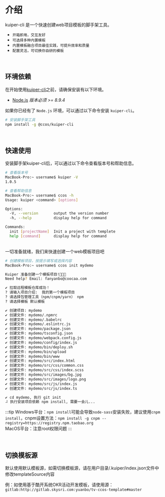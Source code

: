 # 介绍

kuiper-cli 是一个快速创建web项目模板的脚手架工具。
- `开箱即用，交互友好`
- `可选择多种内置模板`
- `内置模板融合项目最佳实践，可提升效率和质量`
- `配置灵活，可切换你自研的模板`

<br/>

## 环境依赖

在开始使用[kuiper-cli](https://www.npmjs.com/package/@ccos/kuiper-cli)之前，请确保安装有以下环境。

- [Node.js](https://nodejs.org/) *版本必须 >= 8.9.4*

如果你已经有了 `Node.js` 环境，可以通过以下命令安装 `kuiper-cli`。

```bash
# 安装脚手架工具
npm install -g @ccos/kuiper-cli
```

<br/>

## 快速使用

安装脚手架kuiper-cli后，可以通过以下命令查看版本号和帮助信息。

```bash
# 查看版本号
MacBook-Pro:~ username$ kuiper -V
1.0.5

# 查看帮助信息
MacBook-Pro:~ username$ ccos -h
Usage: kuiper <command> [options]

Options:
  -V, --version       output the version number
  -h, --help          display help for command

Commands:
  init [projectName]  Init a project with templete
  help [command]      display help for command
```
<br/>
一切准备就绪，我们来快速创建一个web模板项目吧

```bash
# 创建模板项目，按提示填写或选择内容
MacBook-Pro:~ username$ ccos init mydemo

Kuiper 准备创建一个模板项目!🙅🙅🙅
Need help? Email: fanyanbo@coocaa.com

✔ 拉取远程模板仓库成功！
? 请输入项目介绍:  我的第一个模板项目
? 请选择包管理工具（npm/cnpm/yarn） npm
? 请选择模板 默认模板

✔ 创建项目: mydemo
✔ 创建文件: mydemo/.npmrc
✔ 创建文件: mydemo/.babelrc
✔ 创建文件: mydemo/.eslintrc.js
✔ 创建文件: mydemo/package.json
✔ 创建文件: mydemo/tsconfig.json
✔ 创建文件: mydemo/webpack.config.js
✔ 创建文件: mydemo/config/index.js
✔ 创建文件: mydemo/bin/deploy.sh
✔ 创建文件: mydemo/bin/upload
✔ 创建文件: mydemo/bin/www
✔ 创建文件: mydemo/src/index.html
✔ 创建文件: mydemo/src/css/common.css
✔ 创建文件: mydemo/src/css/index.scss
✔ 创建文件: mydemo/src/images/bg.jpg
✔ 创建文件: mydemo/src/images/logo.png
✔ 创建文件: mydemo/src/js/index.js
✔ 创建文件: mydemo/src/js/index.ts

✔ cd mydemo, 执行 git init
⠼ 执行安装项目依赖 npm install, 需要一会儿...
```

:::tip
Windows平台：`npm install`可能会导致`node-sass`安装失败，建议使用`cnpm install`，cnpm设置方法：`npm install -g cnpm --registry=https://registry.npm.taobao.org` <br>
MacOS平台：注意root权限问题
:::

<br/>

## 切换模板源

默认使用默认模板源，如需切换模板源，请在用户目录/.kuiper/index.json文件中修改templateSource内容

例：如使用基于酷开系统OKR活动开发模板，请使用源：`gitlab:http://gitlab.skysri.com:yuanbo/tv-ccos-template#master`


